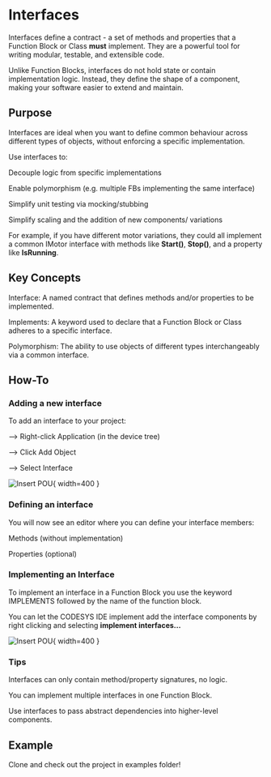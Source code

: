 # Interfaces

Interfaces define a contract - a set of methods and properties that a Function Block or Class **must** implement. They are a powerful tool for writing modular, testable, and extensible code.

Unlike Function Blocks, interfaces do not hold state or contain implementation logic. Instead, they define the shape of a component, making your software easier to extend and maintain.

## Purpose

Interfaces are ideal when you want to define common behaviour across different types of objects, without enforcing a specific implementation.

Use interfaces to:

Decouple logic from specific implementations

Enable polymorphism (e.g. multiple FBs implementing the same interface)

Simplify unit testing via mocking/stubbing

Simplify scaling and the addition of new components/ variations

For example, if you have different motor variations, they could all implement a common IMotor interface with methods like **Start()**, **Stop()**, and a property like **IsRunning**.

## Key Concepts

Interface: A named contract that defines methods and/or properties to be implemented.

Implements: A keyword used to declare that a Function Block or Class adheres to a specific interface.

Polymorphism: The ability to use objects of different types interchangeably via a common interface.

## How-To

### Adding a new interface

To add an interface to your project:

--> Right-click Application (in the device tree)

--> Click Add Object

--> Select Interface


![Insert POU](/ooip-tutorial-library/private/images/Interfaces/add-interface.png){ width=400 }


### Defining an interface

You will now see an editor where you can define your interface members:

Methods (without implementation)

Properties (optional)

### Implementing an Interface

To implement an interface in a Function Block you use the keyword IMPLEMENTS followed by the name of the function block.

You can let the CODESYS IDE implement add the interface components by right clicking and selecting **implement interfaces...**

![Insert POU](/ooip-tutorial-library/private/images/Interfaces/implement.png){ width=400 }

### Tips

Interfaces can only contain method/property signatures, no logic.

You can implement multiple interfaces in one Function Block.

Use interfaces to pass abstract dependencies into higher-level components.

## Example

Clone and check out the project in examples folder!